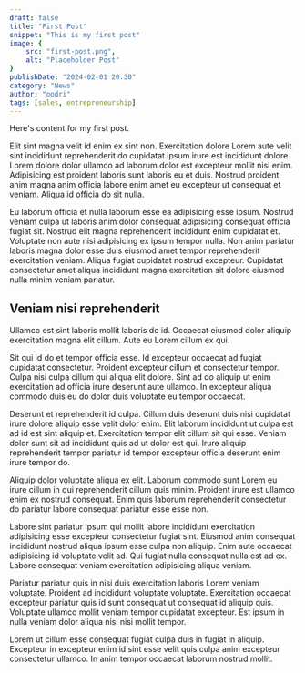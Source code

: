 ```yaml
---
draft: false
title: "First Post"
snippet: "This is my first post"
image: {
    src: "first-post.png",
    alt: "Placeholder Post"
}
publishDate: "2024-02-01 20:30"
category: "News"
author: "oodri"
tags: [sales, entrepreneurship]
---
```


Here's content for my first post.

Elit sint magna velit id enim ex sint non. Exercitation dolore Lorem aute velit sint incididunt reprehenderit do cupidatat ipsum irure est incididunt dolore. Lorem dolore dolor ullamco ad laborum dolor est excepteur mollit nisi enim. Adipisicing est proident laboris sunt laboris eu et duis. Nostrud proident anim magna anim officia labore enim amet eu excepteur ut consequat et veniam. Aliqua id officia do sit nulla.

Eu laborum officia et nulla laborum esse ea adipisicing esse ipsum. Nostrud veniam culpa ut laboris anim dolor consequat adipisicing consequat officia fugiat sit. Nostrud elit magna reprehenderit incididunt enim cupidatat et. Voluptate non aute nisi adipisicing ex ipsum tempor nulla. Non anim pariatur laboris magna dolor esse duis eiusmod amet tempor reprehenderit exercitation veniam. Aliqua fugiat cupidatat nostrud excepteur. Cupidatat consectetur amet aliqua incididunt magna exercitation sit dolore eiusmod nulla minim veniam pariatur.

## Veniam nisi reprehenderit 

Ullamco est sint laboris mollit laboris do id. Occaecat eiusmod dolor aliquip exercitation magna elit cillum. Aute eu Lorem cillum ex qui.

Sit qui id do et tempor officia esse. Id excepteur occaecat ad fugiat cupidatat consectetur. Proident excepteur cillum et consectetur tempor. Culpa nisi culpa cillum qui aliqua elit dolore. Sint ad do aliquip ut enim exercitation ad officia irure deserunt aute ullamco. In excepteur aliqua commodo duis eu do dolor duis voluptate eu tempor occaecat.

Deserunt et reprehenderit id culpa. Cillum duis deserunt duis nisi cupidatat irure dolore aliquip esse velit dolor enim. Elit laborum incididunt ut culpa est ad id est sint aliquip et. Exercitation tempor elit cillum sit qui esse. Veniam dolor sunt sit ad incididunt quis ad ut dolor est qui. Irure aliquip reprehenderit tempor pariatur id tempor excepteur officia deserunt enim irure tempor do.

Aliquip dolor voluptate aliqua ex elit. Laborum commodo sunt Lorem eu irure cillum in qui reprehenderit cillum quis minim. Proident irure est ullamco enim ex nostrud consequat. Enim quis laborum reprehenderit consectetur do pariatur labore consequat pariatur esse esse non.

Labore sint pariatur ipsum qui mollit labore incididunt exercitation adipisicing esse excepteur consectetur fugiat sint. Eiusmod anim consequat incididunt nostrud aliqua ipsum esse culpa non aliquip. Enim aute occaecat adipisicing id voluptate velit ad. Qui fugiat nulla consequat nulla est ad ex. Labore consequat veniam exercitation adipisicing aliqua veniam.

Pariatur pariatur quis in nisi duis exercitation laboris Lorem veniam voluptate. Proident ad incididunt voluptate voluptate. Exercitation occaecat excepteur pariatur quis id sunt consequat ut consequat id aliquip quis. Voluptate ullamco mollit veniam tempor cupidatat excepteur. Est ipsum in nulla veniam dolor aliqua nisi nisi mollit tempor.

Lorem ut cillum esse consequat fugiat culpa duis in fugiat in aliquip. Excepteur in excepteur enim id sint esse velit quis culpa anim excepteur consectetur ullamco. In anim tempor occaecat laborum nostrud mollit.